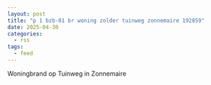 ```yaml
---
layout: post
title: "p 1 bzb-01 br woning zolder tuinweg zonnemaire 192859"
date: 2025-04-30
categories: 
  - rss
tags: 
  - feed
---
```


Woningbrand op Tuinweg in Zonnemaire
